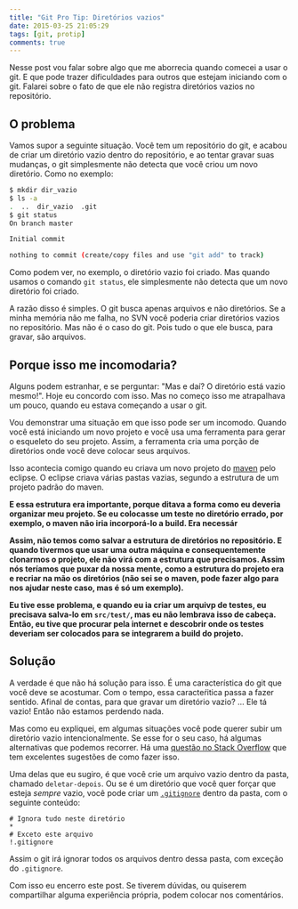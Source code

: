 ```yaml
---
title: "Git Pro Tip: Diretórios vazios"
date: 2015-03-25 21:05:29
tags: [git, protip]
comments: true
---
```


Nesse post vou falar sobre algo que me aborrecia quando comecei a usar o git. E que pode trazer dificuldades para outros que estejam iniciando com o git. Falarei sobre o fato de que ele não registra diretórios vazios no repositório.

## O problema

Vamos supor a seguinte situação. Você tem um repositório do git, e acabou de criar um diretório vazio dentro do repositório, e ao tentar gravar suas mudanças, o git simplesmente não detecta que você criou um novo diretório. Como no exemplo:

```bash
$ mkdir dir_vazio
$ ls -a
.  ..  dir_vazio  .git
$ git status
On branch master

Initial commit

nothing to commit (create/copy files and use "git add" to track)
```

Como podem ver, no exemplo, o diretório vazio foi criado. Mas quando usamos o comando `git status`, ele simplesmente não detecta que um novo diretório foi criado.

A razão disso é simples. O git busca apenas arquivos e não diretórios. Se a minha memória não me falha, no SVN você poderia criar diretórios vazios no repositório. Mas não é o caso do git. Pois tudo o que ele busca, para gravar, são arquivos.

## Porque isso me incomodaria?

Alguns podem estranhar, e se perguntar: "Mas e daí? O diretório está vazio mesmo!". Hoje eu concordo com isso. Mas no começo isso me atrapalhava um pouco, quando eu estava começando a usar o git.

Vou demonstrar uma situação em que isso pode ser um incomodo. Quando você está iniciando um novo projeto e você usa uma ferramenta para gerar o esqueleto do seu projeto. Assim, a ferramenta cria uma porção de diretórios onde você deve colocar seus arquivos.

Isso acontecia comigo quando eu criava um novo projeto do [maven][maven] pelo eclipse. O eclipse criava várias pastas vazias, segundo a estrutura de um projeto padrão do maven.

**E essa estrutura era importante, porque ditava a forma como eu deveria organizar meu projeto. Se eu colocasse um teste no diretório errado, por exemplo, o maven não iria incorporá-lo a build. Era necessár**

**Assim, não temos como salvar a estrutura de diretórios no repositório. E quando tivermos que usar uma outra máquina e consequentemente clonarmos o projeto, ele não virá com a estrutura que precisamos. Assim nós teríamos que puxar da nossa mente, como a estrutura do projeto era e recriar na mão os diretórios (não sei se o maven, pode fazer algo para nos ajudar neste caso, mas é só um exemplo).**

**Eu tive esse problema, e quando eu ia criar um arquivp de testes, eu precisava salva-lo em `src/test/`, mas eu não lembrava isso de cabeça. Então, eu tive que procurar pela internet e descobrir onde os testes deveriam ser colocados para se integrarem a build do projeto.**

## Solução

A verdade é que não há solução para isso. É uma característica do git que você deve se acostumar. Com o tempo, essa caracteŕitica passa a fazer sentido. Afinal de contas, para que gravar um diretório vazio? ... Ele tá vazio! Então não estamos perdendo nada.

Mas como eu expliquei, em algumas situações você pode querer subir um diretório vazio intencionalmente. Se esse for o seu caso, há algumas alternativas que podemos recorrer. Há uma [questão no Stack Overflow][stackoverflow-question] que tem excelentes sugestões de como fazer isso.

Uma delas que eu sugiro, é que você crie um arquivo vazio dentro da pasta, chamado `deletar-depois`.
Ou se é um diretório que você quer forçar que esteja *sempre* vazio, você pode criar um [`.gitignore`][gitignore] dentro da pasta, com o seguinte conteúdo:

```
# Ignora tudo neste diretório
*
# Exceto este arquivo
!.gitignore
```

Assim o git irá ignorar todos os arquivos dentro dessa pasta, com exceção do `.gitignore`.

Com isso eu encerro este post. Se tiverem dúvidas, ou quiserem compartilhar alguma experiência própria, podem colocar nos comentários.

[maven]: https://maven.apache.org/
[stackoverflow-question]:  http://stackoverflow.com/questions/115983/how-can-i-add-an-empty-directory-to-a-git-repository
[gitignore]: http://git-scm.com/docs/gitignore
